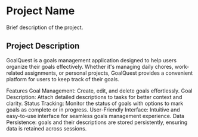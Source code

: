 # Project Name

Brief description of the project.



## Project Description
GoalQuest is a goals management application designed to help users organize their goals effectively. Whether it's managing daily chores, work-related assignments, or personal projects, GoalQuest provides a convenient platform for users to keep track of their goals.

Features
Goal Management: Create, edit, and delete goals effortlessly.
Goal Description: Attach detailed descriptions to tasks for better context and clarity.
Status Tracking: Monitor the status of goals with options to mark goals as complete or in progress.
User-Friendly Interface: Intuitive and easy-to-use interface for seamless goals management experience.
Data Persistence: goals and their descriptions are stored persistently, ensuring data is retained across sessions.


